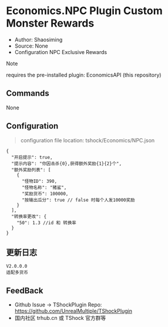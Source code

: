 # Economics.NPC Plugin Custom Monster Rewards

- Author: Shaosiming
- Source: None
- Configuration NPC Exclusive Rewards

> [!NOTE]
> requires the pre-installed plugin: EconomicsAPI (this repository)

## Commands

None

## Configuration

> configuration file location: tshock/Economics/NPC.json

```json5
{
  "开启提示": true,
  "提示内容": "你因击杀{0},获得额外奖励{1}{2}个",
  "额外奖励列表": [
    {
      "怪物ID": 390,
      "怪物名称": "猪鲨",
      "奖励货币": 100000,
      "按输出瓜分": true // false 时每个人发10000奖励
    }
  ],
  "转换率更改": {
    "50": 1.3 //id 和 转换率
  }
}
```

## 更新日志

```
V2.0.0.0
适配多货币

```

## FeedBack

- Github Issue -> TShockPlugin Repo: https://github.com/UnrealMultiple/TShockPlugin
- 国内社区 trhub.cn 或 TShock 官方群等
